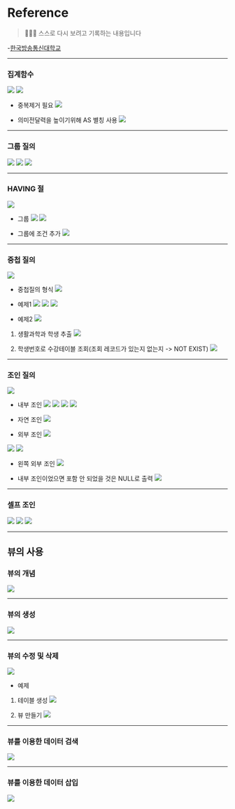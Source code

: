 # Reference
> 🙇🏻‍♂️ 스스로 다시 보려고 기록하는 내용입니다

-[한국방송통신대학교](https://www.knou.ac.kr/knou/index.do?epTicket=ST-916435-Gtok0rF7k3emwse1uu6koP06Mqt6Qcxwlau-13)

---

### 집계함수
![](https://velog.velcdn.com/images/urtimeislimited/post/da50650f-df69-46bd-96c8-ebfafd75a43e/image.png)
![](https://velog.velcdn.com/images/urtimeislimited/post/57d919be-794c-4baa-966b-92ffe63c47b9/image.png)

- 중복제거 필요
![](https://velog.velcdn.com/images/urtimeislimited/post/03e30705-0f3a-496a-a217-b5c18ef7820d/image.png)

- 의미전달력을 높이기위해 AS 별칭 사용
![](https://velog.velcdn.com/images/urtimeislimited/post/8bc89d8e-3820-4a8f-a9c9-e7f367b08315/image.png)

---

### 그룹 질의
![](https://velog.velcdn.com/images/urtimeislimited/post/b3d9f3df-bd0b-4111-a360-0eb252449e32/image.png)
![](https://velog.velcdn.com/images/urtimeislimited/post/72a29e94-1c1a-41de-b11f-ad499f47478f/image.png)
![](https://velog.velcdn.com/images/urtimeislimited/post/c7ffe5b9-c591-4577-a941-dc07e7ab2c4f/image.png)


---

### HAVING 절
![](https://velog.velcdn.com/images/urtimeislimited/post/ac6282ba-4105-439d-a716-a53e5acc5918/image.png)

- 그룹
![](https://velog.velcdn.com/images/urtimeislimited/post/62a26339-939e-4ad4-a8d0-51f9863c9f8d/image.png)
![](https://velog.velcdn.com/images/urtimeislimited/post/99a33750-4886-4941-b64c-c34426f2bd3d/image.png)

- 그룹에 조건 추가
![](https://velog.velcdn.com/images/urtimeislimited/post/8c27d926-34bc-42e9-be7c-45a02e28a81b/image.png)

---

### 중첩 질의
![](https://velog.velcdn.com/images/urtimeislimited/post/488095b9-7245-472f-95bc-4983eecd2d2e/image.png)

- 중첩질의 형식
![](https://velog.velcdn.com/images/urtimeislimited/post/5b557f2d-125e-45fa-b109-db09ccfc4240/image.png)

- 예제1
![](https://velog.velcdn.com/images/urtimeislimited/post/44e99e17-6814-4ae3-89aa-cf066706e115/image.png)
![](https://velog.velcdn.com/images/urtimeislimited/post/af67f48a-6938-403c-89e5-eac9f6c3d8d7/image.png)
![](https://velog.velcdn.com/images/urtimeislimited/post/7cfaaafe-deeb-47c0-9c57-29bbe407c891/image.png)


- 예제2
![](https://velog.velcdn.com/images/urtimeislimited/post/1bc0df2c-9b0b-4d88-84e0-d83567fb1e93/image.png)

1. 생활과학과 학생 추출
![](https://velog.velcdn.com/images/urtimeislimited/post/391ee3ae-ada5-466c-9181-7cb47366a0a3/image.png)

2. 학생번호로 수강테이블 조회(조회 레코드가 있는지 없는지 -> NOT EXIST)
![](https://velog.velcdn.com/images/urtimeislimited/post/59f63b94-32ed-4461-bba2-7e750adc2dfd/image.png)


---

### 조인 질의
![](https://velog.velcdn.com/images/urtimeislimited/post/3f2ca5f7-001b-421d-b9c8-10e873dc3b4c/image.png)

- 내부 조인
![](https://velog.velcdn.com/images/urtimeislimited/post/9ab6bbcb-4fab-4525-851b-188d3057de71/image.png)
![](https://velog.velcdn.com/images/urtimeislimited/post/c3529375-2140-4b51-b325-52adf429e108/image.png)
![](https://velog.velcdn.com/images/urtimeislimited/post/c83fa163-9332-41f6-b093-7803097086c3/image.png)
![](https://velog.velcdn.com/images/urtimeislimited/post/7e224c39-5f0d-4502-af10-9e8069341233/image.png)

- 자연 조인
![](https://velog.velcdn.com/images/urtimeislimited/post/a92033cc-4e49-451d-87c6-26fd5af2c8f7/image.png)

- 외부 조인
![](https://velog.velcdn.com/images/urtimeislimited/post/d8910c17-fcdf-4518-9c91-ab4d685af99d/image.png)

![](https://velog.velcdn.com/images/urtimeislimited/post/e1201528-2fb8-4379-8af0-72b2addd1c2d/image.png)
![](https://velog.velcdn.com/images/urtimeislimited/post/beee4e3d-5760-4746-8489-5083cd3a2621/image.png)

- 왼쪽 외부 조인
![](https://velog.velcdn.com/images/urtimeislimited/post/55db29b1-7e08-49f8-b8e9-0ebf7c5c22a3/image.png)

- 내부 조인이었으면 포함 안 되었을 것은 NULL로 출력
![](https://velog.velcdn.com/images/urtimeislimited/post/6d83db6d-904b-4907-bed1-6fee4877007e/image.png)

---

### 셀프 조인
![](https://velog.velcdn.com/images/urtimeislimited/post/6d97d479-f034-4cb1-a189-6e88d783b166/image.png)
![](https://velog.velcdn.com/images/urtimeislimited/post/f2587ddd-4872-4b03-92c0-1dda32365778/image.png)
![](https://velog.velcdn.com/images/urtimeislimited/post/23e0a0bc-6ae9-4374-8bdd-529fb777b75e/image.png)

---

## 뷰의 사용

### 뷰의 개념

![](https://velog.velcdn.com/images/urtimeislimited/post/fd138d45-161f-4e8d-8ca0-284b87a75a6f/image.png)

---

### 뷰의 생성
![](https://velog.velcdn.com/images/urtimeislimited/post/3c1141a3-b9a0-4cea-8028-46a69c73bedd/image.png)

---

### 뷰의 수정 및 삭제
![](https://velog.velcdn.com/images/urtimeislimited/post/a199882a-8bbc-47c5-9226-25af676222e4/image.png)

- 예제

1. 테이블 생성
![](https://velog.velcdn.com/images/urtimeislimited/post/484e5aaf-4892-447e-8bb0-ef80a8fdc6f4/image.png)

2. 뷰 만들기
![](https://velog.velcdn.com/images/urtimeislimited/post/64f792f6-2999-447b-8691-5d03abc4bf8d/image.png)

---

### 뷰를 이용한 데이터 검색
![](https://velog.velcdn.com/images/urtimeislimited/post/4ff558e7-a88b-4a5c-8a4f-04e86f50a023/image.png)

---

### 뷰를 이용한 데이터 삽입
![](https://velog.velcdn.com/images/urtimeislimited/post/8ae098f8-e434-42d2-8f0f-e6aad4432a0a/image.png)
